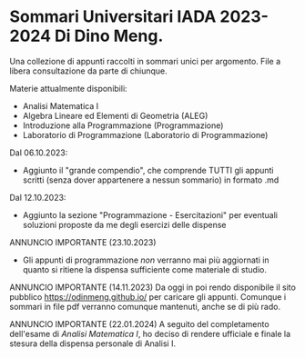 # Sommari Universitari IADA 2023-2024 Di Dino Meng.
Una collezione di appunti raccolti in sommari unici per argomento.
File a libera consultazione da parte di chiunque.

Materie attualmente disponibili:
- Analisi Matematica I
- Algebra Lineare ed Elementi di Geometria (ALEG)
- Introduzione alla Programmazione (Programmazione)
- Laboratorio di Programmazione (Laboratorio di Programmazione)

Dal 06.10.2023:
- Aggiunto il "grande compendio", che comprende TUTTI gli appunti scritti (senza dover appartenere a nessun sommario) in formato .md

Dal 12.10.2023:
- Aggiunto la sezione "Programmazione - Esercitazioni" per eventuali soluzioni proposte da me degli esercizi delle dispense

ANNUNCIO IMPORTANTE (23.10.2023)
- Gli appunti di programmazione *non* verranno mai più aggiornati in quanto si ritiene la dispensa sufficiente come materiale di studio.

ANNUNCIO IMPORTANTE (14.11.2023)
Da oggi in poi rendo disponibile il sito pubblico https://odinmeng.github.io/ per caricare gli appunti. Comunque i sommari in file pdf verranno comunque mantenuti, anche se di più rado.

ANNUNCIO IMPORTANTE (22.01.2024)
A seguito del completamento dell'esame di *Analisi Matematica I*, ho deciso di rendere ufficiale e finale la stesura della dispensa personale di Analisi I.
